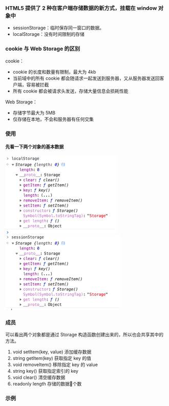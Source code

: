### HTML5 提供了 2 种在客户端存储数据的新方式，挂载在 window 对象中
* sessionStorage：临时保存同一窗口的数据。
* localStorage：没有时间限制的存储

### cookie 与 Web Storage 的区别
cookie：

* cookie 的长度和数量有限制，最大为 4kb
* 当前域中的所有 cookie 都会随请求一起发送到服务器，又从服务器发送回客户端，容易被拦截
* 所有 cookie 都会被请求头发送，存储大量信息会损耗性能

Web Storage：

* 存储字节最大为 5MB
* 仅存储在本地，不会和服务器有任何交集

### 使用
#### 先看一下两个对象的基本数据

![](./image/localStorage.png)
![](./image/sessionStorage.png)

### 成员
可以看出两个对象都是通过 Storage 构造函数创建出来的，所以也会共享其中的方法。

1. void setItem(key, value) 添加缓存数据
2. string getItem(key) 获取指定 key 的值
3. void removeItem() 移除指定 key 的 value
4. string key() 获取指定索引的 key
5. void clear() 清空缓存数据
6. readonly length 存储的数据个数

### 示例